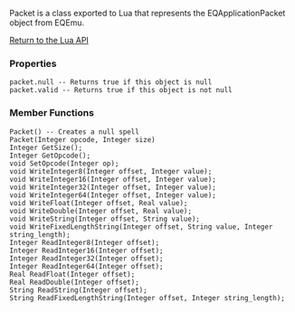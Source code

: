 Packet is a class exported to Lua that represents the EQApplicationPacket object from EQEmu.

[Return to the Lua API](Lua-API)

### Properties
```
packet.null -- Returns true if this object is null
packet.valid -- Returns true if this object is not null
```

### Member Functions
```
Packet() -- Creates a null spell
Packet(Integer opcode, Integer size)
Integer GetSize();
Integer GetOpcode();
void SetOpcode(Integer op);
void WriteInteger8(Integer offset, Integer value);
void WriteInteger16(Integer offset, Integer value);
void WriteInteger32(Integer offset, Integer value);
void WriteInteger64(Integer offset, Integer value);
void WriteFloat(Integer offset, Real value);
void WriteDouble(Integer offset, Real value);
void WriteString(Integer offset, String value);
void WriteFixedLengthString(Integer offset, String value, Integer string_length);
Integer ReadInteger8(Integer offset);
Integer ReadInteger16(Integer offset);
Integer ReadInteger32(Integer offset);
Integer ReadInteger64(Integer offset);
Real ReadFloat(Integer offset);
Real ReadDouble(Integer offset);
String ReadString(Integer offset);
String ReadFixedLengthString(Integer offset, Integer string_length);
```